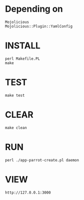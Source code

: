 # Depending on #
    Mojolicious
    Mojolicious::Plugin::YamlConfig
    
# INSTALL #
    perl Makefile.PL
    make
    
# TEST #
    make test

# CLEAR #
    make clean
    
# RUN #
    perl ./app-parrot-create.pl daemon
    
# VIEW #
    http://127.0.0.1:3000
    